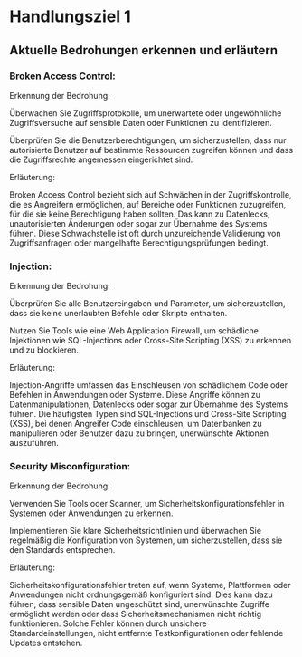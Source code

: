 # Handlungsziel 1
## Aktuelle Bedrohungen erkennen und erläutern
### Broken Access Control:

Erkennung der Bedrohung:

Überwachen Sie Zugriffsprotokolle, um unerwartete oder ungewöhnliche Zugriffsversuche auf sensible Daten oder Funktionen zu identifizieren.

Überprüfen Sie die Benutzerberechtigungen, um sicherzustellen, dass nur autorisierte Benutzer auf bestimmte Ressourcen zugreifen können und dass die Zugriffsrechte angemessen eingerichtet sind.

Erläuterung:

Broken Access Control bezieht sich auf Schwächen in der Zugriffskontrolle, die es Angreifern ermöglichen, auf Bereiche oder Funktionen zuzugreifen, für die sie keine Berechtigung haben sollten. Das kann zu Datenlecks, unautorisierten Änderungen oder sogar zur Übernahme des Systems führen. Diese Schwachstelle ist oft durch unzureichende Validierung von Zugriffsanfragen oder mangelhafte Berechtigungsprüfungen bedingt.


### Injection:

Erkennung der Bedrohung:

Überprüfen Sie alle Benutzereingaben und Parameter, um sicherzustellen, dass sie keine unerlaubten Befehle oder Skripte enthalten.

Nutzen Sie Tools wie eine Web Application Firewall, um schädliche Injektionen wie SQL-Injections oder Cross-Site Scripting (XSS) zu erkennen und zu blockieren.

Erläuterung:

Injection-Angriffe umfassen das Einschleusen von schädlichem Code oder Befehlen in Anwendungen oder Systeme. Diese Angriffe können zu Datenmanipulationen, Datenlecks oder sogar zur Übernahme des Systems führen. Die häufigsten Typen sind 
SQL-Injections und Cross-Site Scripting (XSS), bei denen Angreifer Code einschleusen, um Datenbanken zu manipulieren oder Benutzer dazu zu bringen, unerwünschte Aktionen auszuführen.

### Security Misconfiguration:

Erkennung der Bedrohung:

Verwenden Sie Tools oder Scanner, um Sicherheitskonfigurationsfehler in Systemen oder Anwendungen zu erkennen.

Implementieren Sie klare Sicherheitsrichtlinien und überwachen Sie regelmäßig die Konfiguration von Systemen, um sicherzustellen, dass sie den Standards entsprechen.

Erläuterung:

Sicherheitskonfigurationsfehler treten auf, wenn Systeme, Plattformen oder Anwendungen nicht ordnungsgemäß konfiguriert sind. Dies kann dazu führen, dass sensible Daten ungeschützt sind, unerwünschte Zugriffe ermöglicht werden oder dass Sicherheitsmechanismen nicht richtig funktionieren. Solche Fehler können durch unsichere Standardeinstellungen, nicht entfernte Testkonfigurationen oder fehlende Updates entstehen.
